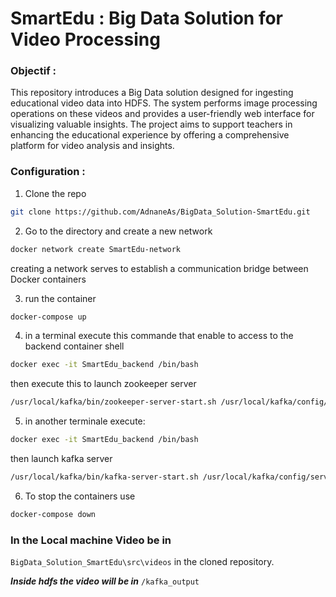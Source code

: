 # SmartEdu : Big Data Solution for Video Processing

### Objectif :

This repository introduces a Big Data solution designed for ingesting educational video data into HDFS. The system performs image processing operations on these videos and provides a user-friendly web interface for visualizing valuable insights. The project aims to support teachers in enhancing the educational experience by offering a comprehensive platform for video analysis and insights.

### Configuration :
1. Clone the repo
```bash
git clone https://github.com/AdnaneAs/BigData_Solution-SmartEdu.git
```

2. Go to the directory and create a new network
```bash
docker network create SmartEdu-network
```
creating a network serves to establish a communication bridge between Docker containers


3. run the container
```bash
docker-compose up
```

4. in a terminal execute this commande that enable to access to the backend container shell

```bash
docker exec -it SmartEdu_backend /bin/bash
```

then execute this to launch zookeeper server

```bash
/usr/local/kafka/bin/zookeeper-server-start.sh /usr/local/kafka/config/zookeeper.properties
```


5. in another terminale execute:

```bash
docker exec -it SmartEdu_backend /bin/bash
```

then launch kafka server

```bash
/usr/local/kafka/bin/kafka-server-start.sh /usr/local/kafka/config/server.properties
```

6. To stop the containers use
```bash
docker-compose down
```

### In the Local machine Video be in 
```BigData_Solution_SmartEdu\src\videos``` in the cloned  repository.

***Inside hdfs the video will be in*** ```/kafka_output```

<!-- ### Run the ingestion service

1. open a jupyter notebook in you browser (its already installed and running, you will find the link in the terminal where you run the conatiner ```docker-compose up```)

2. open ```kafka_producer.ipynb``` and run the cell
3. open ```kafka_consumer.ipynb``` and run the cell -->